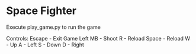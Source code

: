 # Space Fighter

Execute play_game.py to run the game

Controls:
Escape - Exit Game
Left MB - Shoot
R - Reload
Space - Reload
W - Up
A - Left
S - Down
D - Right
